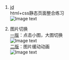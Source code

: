 1. [jd](https://github.com/liuruiqi1993/project-test/blob/master/jd)  
html+css静态页面整合练习  
![Image text](https://github.com/liuruiqi1993/project-test/blob/master/jd/images/jd1st.png)

2. 图片切换  
[一版](https://github.com/liuruiqi1993/project-test/blob/master/switch-figures/1st)：点击小图，大图切换  
![Image text](https://github.com/liuruiqi1993/project-test/blob/master/switch-figures/1st/images/switch1st.gif)  
[二版](https://github.com/liuruiqi1993/project-test/blob/master/switch-figures/2nd)：图片缓动动画  
![Image text](https://github.com/liuruiqi1993/project-test/blob/master/switch-figures/2nd/images/switch2nd.gif)
